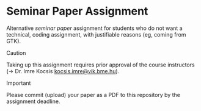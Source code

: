 # Seminar Paper Assignment

Alternative _seminar paper_ assignment for students who do not want a technical, coding assignment, with justifiable reasons (eg, coming from GTK).

> [!CAUTION]
> Taking up this assignment requires prior approval of the course instructors (→ Dr. Imre Kocsis <kocsis.imre@vik.bme.hu>).

> [!IMPORTANT]
> Please commit (upload) your paper as a PDF to this repository by the assignment deadline.
